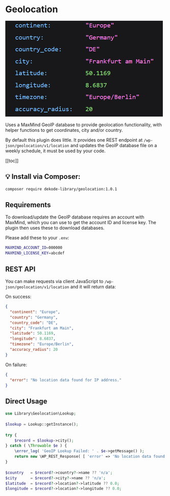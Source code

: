 # Geolocation

![Screenshot](./screenshot.png)

Uses a MaxMind GeoIP database to provide geolocation functionality, with helper functions to get coordinates, city and/or country.

By default this plugin does little. It provides one REST endpoint at `/wp-json/geolocation/v1/location` and updates the GeoIP database file on a weekly schedule, it must be used by your code.

[[toc]]

## 💡 Install via Composer:
```bash
composer require dekode-library/geolocation:1.0.1
```

## Requirements

To download/update the GeoIP database requires an account with MaxMind, which you can use to get the account ID and license key. The plugin then uses these to download databases.

Please add these to your `.env`:

```bash
MAXMIND_ACCOUNT_ID=000000
MAXMIND_LICENSE_KEY=abcdef
```

## REST API

You can make requests via client JavaScript to `/wp-json/geolocation/v1/location` and it will return data:

On success:

```json
{
  "continent": "Europe",
  "country": "Germany",
  "country_code": "DE",
  "city": "Frankfurt am Main",
  "latitude": 50.1169,
  "longitude": 8.6837,
  "timezone": "Europe/Berlin",
  "accuracy_radius": 20
}
```

On failure:

```json
{
  "error": "No location data found for IP address."
}
```

## Direct Usage

```php
use Library\Geolocation\Lookup;

$lookup = Lookup::getInstance();

try {
    $record = $lookup->city();
} catch ( \Throwable $e ) {
    \error_log( 'GeoIP Lookup Failed: ' . $e->getMessage() );
    return new \WP_REST_Response( [ 'error' => 'No location data found for IP address.' ], 404 );
}

$country   = $record?->country?->name ?? 'n/a';
$city      = $record?->city?->name ?? 'n/a';
$latitude  = $record?->location?->latitude ?? 0.0;
$longitude = $record?->location?->longitude ?? 0.0;
```
